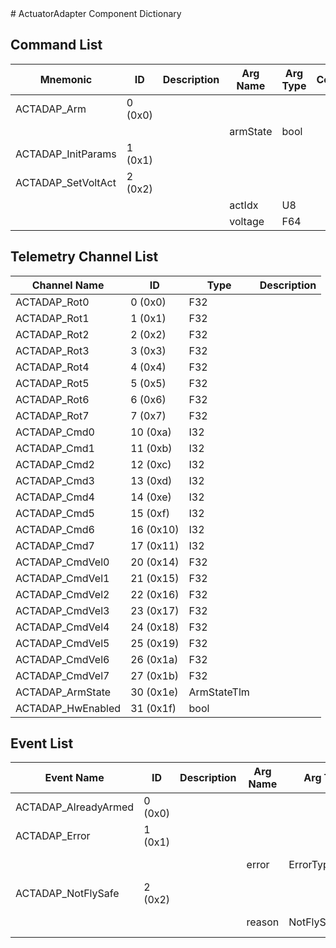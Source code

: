 <title>ActuatorAdapter Component Dictionary</title>
# ActuatorAdapter Component Dictionary


## Command List

|Mnemonic|ID|Description|Arg Name|Arg Type|Comment
|---|---|---|---|---|---|
|ACTADAP_Arm|0 (0x0)|| | |
| | | |armState|bool||
|ACTADAP_InitParams|1 (0x1)|| | |
|ACTADAP_SetVoltAct|2 (0x2)|| | |
| | | |actIdx|U8||
| | | |voltage|F64||

## Telemetry Channel List

|Channel Name|ID|Type|Description|
|---|---|---|---|
|ACTADAP_Rot0|0 (0x0)|F32||
|ACTADAP_Rot1|1 (0x1)|F32||
|ACTADAP_Rot2|2 (0x2)|F32||
|ACTADAP_Rot3|3 (0x3)|F32||
|ACTADAP_Rot4|4 (0x4)|F32||
|ACTADAP_Rot5|5 (0x5)|F32||
|ACTADAP_Rot6|6 (0x6)|F32||
|ACTADAP_Rot7|7 (0x7)|F32||
|ACTADAP_Cmd0|10 (0xa)|I32||
|ACTADAP_Cmd1|11 (0xb)|I32||
|ACTADAP_Cmd2|12 (0xc)|I32||
|ACTADAP_Cmd3|13 (0xd)|I32||
|ACTADAP_Cmd4|14 (0xe)|I32||
|ACTADAP_Cmd5|15 (0xf)|I32||
|ACTADAP_Cmd6|16 (0x10)|I32||
|ACTADAP_Cmd7|17 (0x11)|I32||
|ACTADAP_CmdVel0|20 (0x14)|F32||
|ACTADAP_CmdVel1|21 (0x15)|F32||
|ACTADAP_CmdVel2|22 (0x16)|F32||
|ACTADAP_CmdVel3|23 (0x17)|F32||
|ACTADAP_CmdVel4|24 (0x18)|F32||
|ACTADAP_CmdVel5|25 (0x19)|F32||
|ACTADAP_CmdVel6|26 (0x1a)|F32||
|ACTADAP_CmdVel7|27 (0x1b)|F32||
|ACTADAP_ArmState|30 (0x1e)|ArmStateTlm||
|ACTADAP_HwEnabled|31 (0x1f)|bool||

## Event List

|Event Name|ID|Description|Arg Name|Arg Type|Arg Size|Description
|---|---|---|---|---|---|---|
|ACTADAP_AlreadyArmed|0 (0x0)|| | | | |
|ACTADAP_Error|1 (0x1)|| | | | |
| | | |error|ErrorType||The error code|
|ACTADAP_NotFlySafe|2 (0x2)|| | | | |
| | | |reason|NotFlySafeType||The error code|
